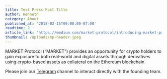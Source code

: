 ```yaml
---
title: Test Press Post Title 
author: Kenneth
category: About
published_at: '2018-02-15T00:00:00-07:00'
readtime: 2
article_link: 'https://medium.com/market-protocol/introducing-market-protocol-e9765098e541'
thumbnail: /uploads/mp-header.jpeg
---
```

MARKET Protocol (“MARKET”) provides an opportunity for crypto holders to gain exposure to both real-world and digital assets through derivatives using crypto-based assets as collateral on the Ethereum blockchain.


Please join our [Telegram](http://t.me/Market_protocol_Chat) channel to interact directly with the founding team.
